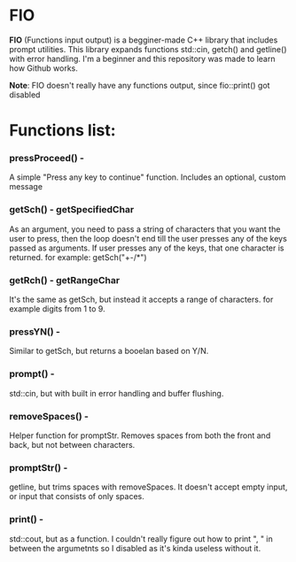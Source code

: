 # FIO

**FIO** (Functions input output) is a begginer-made C++ library that includes prompt utilities.
This library expands functions std::cin, getch() and getline() with error handling.
I'm a beginner and this repository was made to learn how Github works. 

**Note**: FIO doesn't really have any functions output, since fio::print() got disabled

# Functions list:

### pressProceed() -
A simple "Press any key to continue" function.
Includes an optional, custom message

### getSch() - getSpecifiedChar
As an argument, you need to pass a string of characters that you want the user to press,
then the loop doesn't end till the user presses any of the keys passed as arguments.
If user presses any of the keys, that one character is returned.
for example: getSch("+-/*")

### getRch() - getRangeChar
It's the same as getSch, but instead it accepts a range of characters.
for example digits from 1 to 9.

### pressYN() -
Similar to getSch, but returns a booelan based on Y/N.

### prompt() -
std::cin, but with built in error handling and buffer flushing.

### removeSpaces() -
Helper function for promptStr.
Removes spaces from both the front and back, but not between characters.

### promptStr() -
getline, but trims spaces with removeSpaces.
It doesn't accept empty input, or input that consists of only spaces.

### print() -
std::cout, but as a function. I couldn't really figure out how to print ", " in between the argumetnts so I disabled as it's kinda useless without it.
